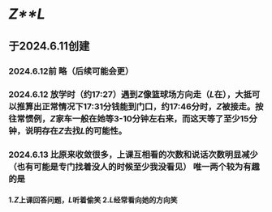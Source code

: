 # *Z**L*
## 于2024.6.11创建
### 2024.6.12前 略（后续可能会更）
### 2024.6.12 放学时（约17:27）遇到*Z*像篮球场方向走（*L*在），大抵可以推算出正常情况下17:31分钱能到门口，约17:46分时，*Z*被接走。按往常惯例，*Z*家车一般在她等3-10分钟左右来，而这天等了至少15分钟，说明存在*Z*去找*L*的可能性。
### 2024.6.13 比原来收敛很多，上课互相看的次数和说话次数明显减少（也有可能是专门找着没人的时候至少我没看见） 唯一两个较为有趣的是 
####    1.*Z*上课回答问题，*L*听着偷笑 2.*L*经常看向她的方向笑
